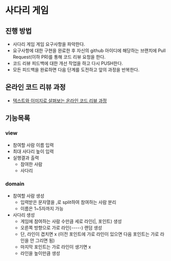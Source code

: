 # 사다리 게임
## 진행 방법
* 사다리 게임 게임 요구사항을 파악한다.
* 요구사항에 대한 구현을 완료한 후 자신의 github 아이디에 해당하는 브랜치에 Pull Request(이하 PR)를 통해 코드 리뷰 요청을 한다.
* 코드 리뷰 피드백에 대한 개선 작업을 하고 다시 PUSH한다.
* 모든 피드백을 완료하면 다음 단계를 도전하고 앞의 과정을 반복한다.

## 온라인 코드 리뷰 과정
* [텍스트와 이미지로 살펴보는 온라인 코드 리뷰 과정](https://github.com/nextstep-step/nextstep-docs/tree/master/codereview)

## 기능목록

### view
- 참여할 사람 이름 입력
- 최대 사다리 높이 입력
- 실행결과 출력
  - 참여한 사람
  - 사다리

### domain
- 참여할 사람 생성
  - 입력받은 문자열을 ,로 split하여 참여하는 사람 분리
  - 이름은 1~5자까지 가능
- 사다리 생성
  - 게임에 참여하는 사람 수만큼 세로 라인(|, 포인트) 생성
  - 오른쪽 방향으로 가로 라인(-----) 랜덤 생성 
  - 단, 라인이 겹치면 x (이전 포인트에 가로 라인이 있으면 다음 포인트는 가로 라인을 안 그리면 됨)
  - 마지막 포인트는 가로 라인이 생기면 x
  - 라인을 높이만큼 생성